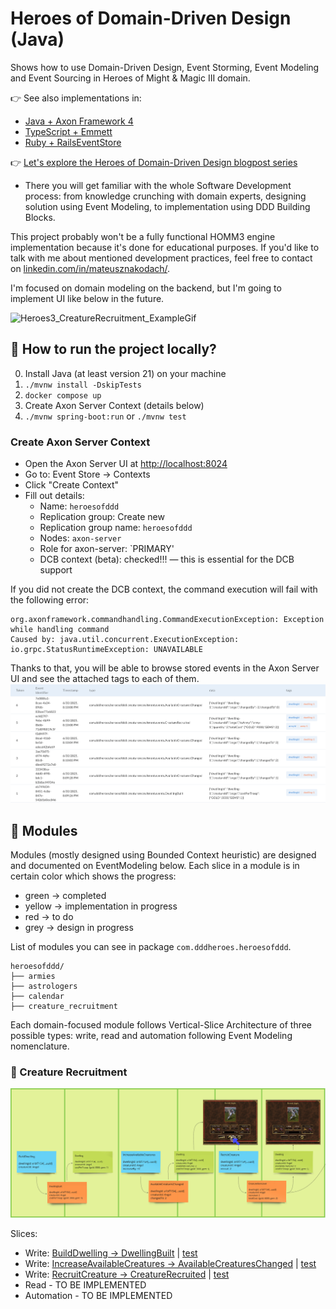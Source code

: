 # Heroes of Domain-Driven Design (Java)
Shows how to use Domain-Driven Design, Event Storming, Event Modeling and Event Sourcing in Heroes of Might & Magic III domain.

👉 See also implementations in: 
- [Java + Axon Framework 4](https://github.com/MateuszNaKodach/HeroesOfDomainDrivenDesign.EventSourcing.Java.Axon.Spring)
- [TypeScript + Emmett](https://github.com/MateuszNaKodach/HeroesOfDomainDrivenDesign.EventSourcing.TypeScript.Emmett.Express)
- [Ruby + RailsEventStore](https://github.com/MateuszNaKodach/HeroesOfDomainDrivenDesign.EventSourcing.Ruby)

👉 [Let's explore the Heroes of Domain-Driven Design blogpost series](https://dddheroes.com/)
- There you will get familiar with the whole Software Development process: from knowledge crunching with domain experts, designing solution using Event Modeling, to implementation using DDD Building Blocks.

This project probably won't be a fully functional HOMM3 engine implementation because it's done for educational purposes.
If you'd like to talk with me about mentioned development practices, feel free to contact on [linkedin.com/in/mateusznakodach/](https://www.linkedin.com/in/mateusznakodach).

I'm focused on domain modeling on the backend, but I'm going to implement UI like below in the future.

![Heroes3_CreatureRecruitment_ExampleGif](https://github.com/user-attachments/assets/0e503a1e-e5d2-4e4a-9150-1a224e603be8)

## 🚀 How to run the project locally?

0. Install Java (at least version 21) on your machine
1. `./mvnw install -DskipTests`
2. `docker compose up`
3. Create Axon Server Context (details below)
3. `./mvnw spring-boot:run` or `./mvnw test`

### Create Axon Server Context

- Open the Axon Server UI at [http://localhost:8024](http://localhost:8024)
- Go to: Event Store → Contexts
- Click "Create Context"
- Fill out details:
  - Name: `heroesofddd`
  - Replication group: Create new 
  - Replication group name: `heroesofddd`
  - Nodes: `axon-server`
  - Role for axon-server: `PRIMARY'
  - DCB context (beta): checked!!! — this is essential for the DCB support

If you did not create the DCB context, the command execution will fail with the following error:
```
org.axonframework.commandhandling.CommandExecutionException: Exception while handling command
Caused by: java.util.concurrent.ExecutionException: io.grpc.StatusRuntimeException: UNAVAILABLE
```

Thanks to that, you will be able to browse stored events in the Axon Server UI and see the attached tags to each of them.
![AxonServer_EventStore_Search.png](.github/images/AxonServer_EventStore_Search.png)

## 🧱 Modules

Modules (mostly designed using Bounded Context heuristic) are designed and documented on EventModeling below.
Each slice in a module is in certain color which shows the progress:
- green -> completed
- yellow -> implementation in progress
- red -> to do
- grey -> design in progress

List of modules you can see in package `com.dddheroes.heroesofddd`.
```
heroesofddd/
├── armies
├── astrologers
├── calendar
├── creature_recruitment
```

Each domain-focused module follows Vertical-Slice Architecture of three possible types: write, read and automation following Event Modeling nomenclature.


### 👾 Creature Recruitment

![EventModeling_Module_CreatureRecruitment.png](.github/images/EventModeling_Module_CreatureRecruitment.png)

Slices:
- Write: [BuildDwelling -> DwellingBuilt](src/main/kotlin/com/dddheroes/heroesofddd/creaturerecruitment/write/builddwelling/BuildDwelling.Slice.kt) | [test](src/test/kotlin/com/dddheroes/heroesofddd/creaturerecruitment/write/builddwelling/BuildDwellingUnitTest.kt)
- Write: [IncreaseAvailableCreatures -> AvailableCreaturesChanged](src/main/kotlin/com/dddheroes/heroesofddd/creaturerecruitment/write/increaseavailablecreatures/IncreaseAvailableCreatures.Slice.kt) | [test](src/test/kotlin/com/dddheroes/heroesofddd/creaturerecruitment/write/increaseavailablecreatures/IncreaseAvailableCreaturesUnitTest.kt)
- Write: [RecruitCreature -> CreatureRecruited](src/main/kotlin/com/dddheroes/heroesofddd/creaturerecruitment/write/recruitcreature/RecruitCreature.Slice.kt) | [test](src/test/kotlin/com/dddheroes/heroesofddd/creaturerecruitment/write/recruitcreature/RecruitCreatureUnitTest.kt)
- Read - TO BE IMPLEMENTED
- Automation - TO BE IMPLEMENTED
